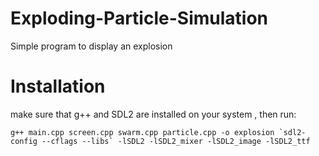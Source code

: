 # Exploding-Particle-Simulation
Simple program to display an explosion
# Installation
make sure that g++ and SDL2 are installed on your system , then run:
```
g++ main.cpp screen.cpp swarm.cpp particle.cpp -o explosion `sdl2-config --cflags --libs` -lSDL2 -lSDL2_mixer -lSDL2_image -lSDL2_ttf
```

